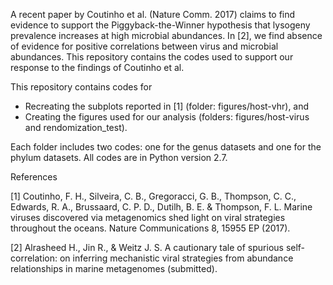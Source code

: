 
A recent paper by Coutinho et al. (Nature Comm. 2017) claims to find evidence to support the Piggyback-the-Winner hypothesis that lysogeny prevalence increases at high microbial abundances. In [2], we find absence of evidence for positive correlations between virus and microbial abundances. This repository contains the codes used to support our response to the findings of Coutinho et al.  

This repository contains codes for 

- Recreating the subplots reported in [1] (folder: figures/host-vhr), and 
- Creating the figures used for our analysis (folders: figures/host-virus and rendomization_test).

Each folder includes two codes: one for the genus datasets and one for the phylum datasets.
All codes are in Python version 2.7.


References

[1] Coutinho, F. H., Silveira, C. B., Gregoracci, G. B., Thompson, C. C., Edwards, R. A., Brussaard, C. P. D., Dutilh, B. E. & Thompson, F. L. Marine viruses discovered via metagenomics shed light on viral strategies throughout the oceans. Nature Communications 8, 15955 EP (2017).

[2] Alrasheed H., Jin R., & Weitz J. S. A cautionary tale of spurious self-correlation: on inferring mechanistic viral strategies from abundance relationships in marine metagenomes (submitted).

